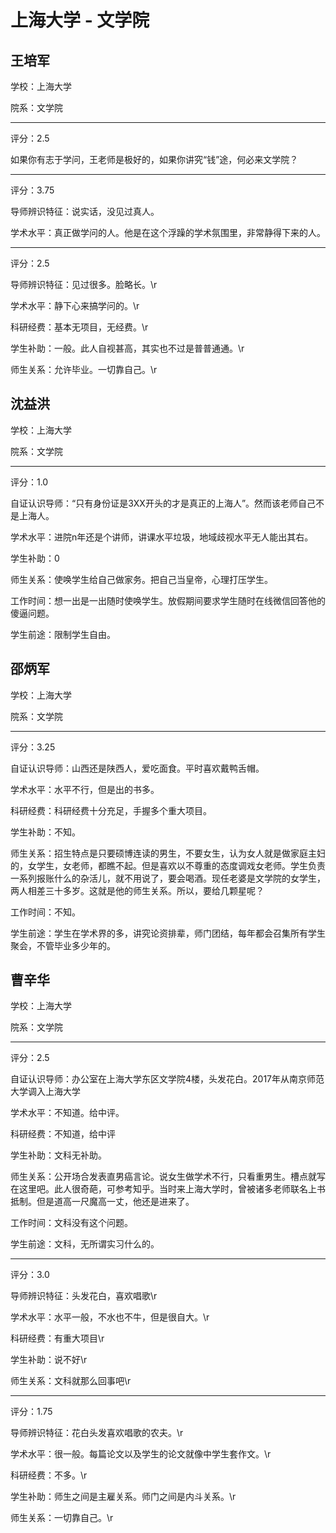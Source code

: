 # 上海大学 - 文学院

## 王培军

学校：上海大学

院系：文学院

* * *

评分：2.5

如果你有志于学问，王老师是极好的，如果你讲究“钱”途，何必来文学院？

* * *

评分：3.75

导师辨识特征：说实话，没见过真人。

学术水平：真正做学问的人。他是在这个浮躁的学术氛围里，非常静得下来的人。

* * *

评分：2.5

导师辨识特征：见过很多。脸略长。\r

学术水平：静下心来搞学问的。\r

科研经费：基本无项目，无经费。\r

学生补助：一般。此人自视甚高，其实也不过是普普通通。\r

师生关系：允许毕业。一切靠自己。\r

## 沈益洪

学校：上海大学

院系：文学院

* * *

评分：1.0

自证认识导师：“只有身份证是3XX开头的才是真正的上海人”。然而该老师自己不是上海人。

学术水平：进院n年还是个讲师，讲课水平垃圾，地域歧视水平无人能出其右。

学生补助：0

师生关系：使唤学生给自己做家务。把自己当皇帝，心理打压学生。

工作时间：想一出是一出随时使唤学生。放假期间要求学生随时在线微信回答他的傻逼问题。

学生前途：限制学生自由。

## 邵炳军

学校：上海大学

院系：文学院

* * *

评分：3.25

自证认识导师：山西还是陕西人，爱吃面食。平时喜欢戴鸭舌帽。

学术水平：水平不行，但是出的书多。

科研经费：科研经费十分充足，手握多个重大项目。

学生补助：不知。

师生关系：招生特点是只要硕博连读的男生，不要女生，认为女人就是做家庭主妇的，女学生，女老师，都瞧不起。但是喜欢以不尊重的态度调戏女老师。学生负责一系列报账什么的杂活儿，就不用说了，要会喝酒。现任老婆是文学院的女学生，两人相差三十多岁。这就是他的师生关系。所以，要给几颗星呢？

工作时间：不知。

学生前途：学生在学术界的多，讲究论资排辈，师门团结，每年都会召集所有学生聚会，不管毕业多少年的。

## 曹辛华

学校：上海大学

院系：文学院

* * *

评分：2.5

自证认识导师：办公室在上海大学东区文学院4楼，头发花白。2017年从南京师范大学调入上海大学

学术水平：不知道。给中评。

科研经费：不知道，给中评

学生补助：文科无补助。

师生关系：公开场合发表直男癌言论。说女生做学术不行，只看重男生。槽点就写在这里吧。此人很奇葩，可参考知乎。当时来上海大学时，曾被诸多老师联名上书抵制。但是道高一尺魔高一丈，他还是进来了。

工作时间：文科没有这个问题。

学生前途：文科，无所谓实习什么的。

* * *

评分：3.0

导师辨识特征：头发花白，喜欢唱歌\r

学术水平：水平一般，不水也不牛，但是很自大。\r

科研经费：有重大项目\r

学生补助：说不好\r

师生关系：文科就那么回事吧\r

* * *

评分：1.75

导师辨识特征：花白头发喜欢唱歌的农夫。\r

学术水平：很一般。每篇论文以及学生的论文就像中学生套作文。\r

科研经费：不多。\r

学生补助：师生之间是主雇关系。师门之间是内斗关系。\r

师生关系：一切靠自己。\r